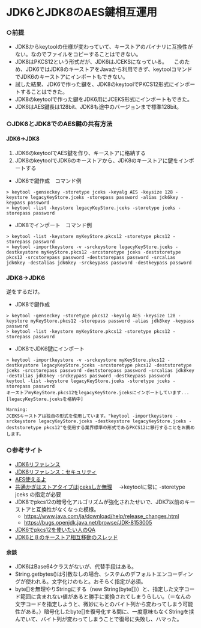 # JDK6とJDK8のAES鍵相互運用

### ○前提
 * JDK8からkeytoolの仕様が変わっていて、キーストアのバイナリに互換性がない。なのでファイルをコピーすることはできない。
 * JDK8はPKCS12という形式だが、JDK6はJCEKSになっている。
　このため、JDK6ではJDK8のキーストアをJavaから利用できず、keytoolコマンドでJDK6のキーストアにインポートもできない。
 * 試した結果、JDK6で作った鍵を、JDK8のkeytoolでPKCS12形式にインポートすることはできた。
 * JDK8のkeytoolで作った鍵をJDK6用にJCEKS形式にインポートもできた。
 * JDK6はAES鍵長は128bit、JDK8も途中のバージョンまで標準128bit。

### ○JDK6とJDK8でのAES鍵の共有方法
#### JDK6→JDK8
 1. JDK6のkeytoolでAES鍵を作り、キーストアに格納する
 1. JDK8のkeytoolでJDK6のキーストアから、JDK8のキーストアに鍵をインポートする


* JDK6で鍵作成　コマンド例
~~~
> keytool -genseckey -storetype jceks -keyalg AES -keysize 128 -keystore legacyKeyStore.jceks -storepass password -alias jdk6key -keypass password
> keytool -list -keystore legacyKeyStore.jceks -storetype jceks -storepass password
~~~
 * JDK8でインポート　コマンド例
~~~
> keytool -list -keystore myKeyStore.pkcs12 -storetype pkcs12 -storepass password
> keytool -importkeystore -v -srckeystore legacyKeyStore.jceks -destkeystore myKeyStore.pkcs12 -srcstoretype jceks -deststoretype pkcs12 -srcstorepass password -deststorepass password -srcalias jdk6key -destalias jdk6key -srckeypass password -destkeypass password
~~~

### JDK8→JDK6
 逆をするだけ。
* JDK8で鍵作成
~~~
> keytool -genseckey -storetype pkcs12 -keyalg AES -keysize 128 -keystore myKeyStore.pkcs12 -storepass password -alias jdk8key -keypass password
> keytool -list -keystore myKeyStore.pkcs12 -storetype pkcs12 -storepass password
~~~
* JDK8でJDK6鍵にインポート
~~~
> keytool -importkeystore -v -srckeystore myKeyStore.pkcs12 -destkeystore legacyKeyStore.jceks -srcstoretype pkcs12 -deststoretype jceks -srcstorepass password -deststorepass password -srcalias jdk8key -destalias jdk8key -srckeypass password -destkeypass password
keytool -list -keystore legacyKeyStore.jceks -storetype jceks -storepass password
キーストアmyKeyStore.pkcs12をlegacyKeyStore.jceksにインポートしています...
[legacyKeyStore.jceksを格納中]

Warning:
JCEKSキーストアは独自の形式を使用しています。"keytool -importkeystore -srckeystore legacyKeyStore.jceks -destkeystore legacyKeyStore.jceks -deststoretype pkcs12"を使用する業界標準の形式であるPKCS12に移行することをお薦めします。
~~~

### ○参考サイト
* [JDK6リファレンス](https://docs.oracle.com/javase/jp/6/)
* [JDK6リファレンス：セキュリティ](https://docs.oracle.com/javase/jp/6/technotes/guides/security/index.html)
* [AES使えるよ](https://docs.oracle.com/javase/jp/6/technotes/guides/security/SunProviders.html)
* [共通かぎはストアタイプはjceksしか無理](https://stackoverflow.com/questions/6656263/why-do-i-get-the-error-cannot-store-non-privatekeys-when-creating-an-ssl-socke)
　→keytoolに常に -storetype jceks の指定が必要
* JDK8でpkcs12の暗号化アルゴリズムが強化されたせいで、JDK7以前のキーストアと互換性がなくなった模様。
  * https://www.java.com/ja/download/help/release_changes.html
  * https://bugs.openjdk.java.net/browse/JDK-8153005
* [JDK6でpkcs12を使いたい人のQA](https://stackoverflow.com/questions/13860939/create-pkcs12-certificate-in-java)
* [JDK6と８のキーストア相互移動のスレッド](https://www.cnblogs.com/mindwind/p/5193155.html)

#### 余談
 * JDK6はBase64クラスがないが、代替手段はある。
 * String.getbytes()は引数なしの場合、システムのデフォルトエンコーディングが使われる。文字化けのもと。おそらく指定が必須。
 * byte[]を無理やりStringにする（new String(byte[])）と、指定した文字コード範囲に含まれない値があると勝手に変換されてしまうらしい。（＝なんの文字コードを指定しようと、微妙にもとのバイト列から変わってしまう可能性がある。）暗号化したbyte[]を復号化する間に、一度意味もなくStringを挟んでいて、バイト列が変わってしまうことで復号に失敗し、ハマった。

